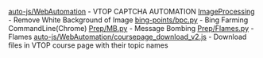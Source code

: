 [auto-js/WebAutomation](https://github.com/tarun-ainampudi/Python/tree/main/auto-js/WebAutomation) - VTOP CAPTCHA AUTOMATION
[ImageProcessing](https://github.com/tarun-ainampudi/Python/tree/main/ImageProcessing) - Remove White Background of Image
[bing-points/bpc.py](https://github.com/tarun-ainampudi/Python/blob/main/bing-points/bpc.py) - Bing Farming CommandLine(Chrome)
[Prep/MB.py](https://github.com/tarun-ainampudi/Python/blob/main/Prep/MB.py) - Message Bombing
[Prep/Flames.py](https://github.com/tarun-ainampudi/Python/blob/main/Prep/Flames.py) - Flames
[auto-js/WebAutomation/coursepage_download_v2.js](https://github.com/tarun-ainampudi/Python/blob/main/auto-js/WebAutomation/coursepage_download_v2.js) - Download files in VTOP course page with their topic names
